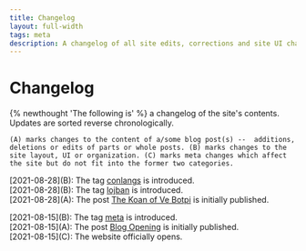 ```yaml
---
title: Changelog
layout: full-width
tags: meta
description: A changelog of all site edits, corrections and site UI changes.
---
```

<h1>Changelog</h1>
{% newthought 'The following is' %} a changelog of the site's contents. Updates are sorted reverse chronologically. 

```(A) marks changes to the content of a/some blog post(s) --  additions, deletions or edits of parts or whole posts. (B) marks changes to the site layout, UI or organization. (C) marks meta changes which affect the site but do not fit into the former two categories.```

\[2021-08-28\](B): The tag [conlangs](https://zmavli.github.io/kibykarni/tag/conlangs) is introduced.  
\[2021-08-28\](B): The tag [lojban](https://zmavli.github.io/kibykarni/tag/lojban) is introduced.  
\[2021-08-28\](A): The post [The Koan of Ve Botpi](https://zmavli.github.io/kibykarni/articles/21/koan-of-ve-botpi) is initially published.  

\[2021-08-15\](B): The tag [meta](https://zmavli.github.io/kibykarni/tag/meta) is introduced.  
\[2021-08-15\](A): The post [Blog Opening](https://zmavli.github.io/kibykarni/articles/21/blog-opening) is initially published.  
\[2021-08-15\](C): The website officially opens.  
